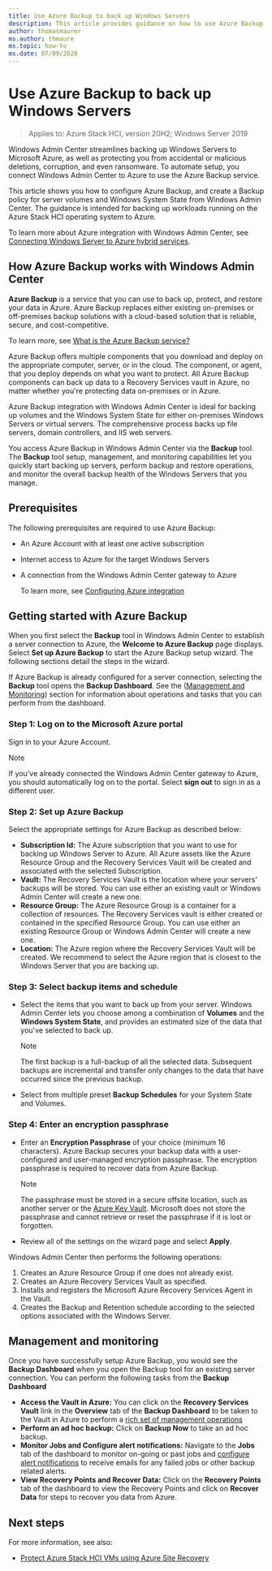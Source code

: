 ```yaml
---
title: Use Azure Backup to back up Windows Servers
description: This article provides guidance on how to use Azure Backup through Windows Admin Center to back up Windows Servers.
author: thomasmaurer
ms.author: thmaure
ms.topic: how-to
ms.date: 07/09/2020
---
```


# Use Azure Backup to back up Windows Servers

>Applies to: Azure Stack HCI, version 20H2; Windows Server 2019

Windows Admin Center streamlines backing up Windows Servers to Microsoft Azure, as well as protecting you from accidental or malicious deletions, corruption, and even ransomware. To automate setup, you connect Windows Admin Center to Azure to use the Azure Backup service.

This article shows you how to configure Azure Backup, and create a Backup policy for server volumes and Windows System State from Windows Admin Center. The guidance is intended for backing up workloads running on the Azure Stack HCI operating system to Azure.

To learn more about Azure integration with Windows Admin Center, see [Connecting Windows Server to Azure hybrid services](/windows-server/manage/windows-admin-center/azure/).

## How Azure Backup works with Windows Admin Center
**Azure Backup** is a service that you can use to back up, protect, and restore your data in Azure. Azure Backup replaces either existing on-premises or off-premises backup solutions with a cloud-based solution that is reliable, secure, and cost-competitive.

To learn more, see [What is the Azure Backup service?](https://docs.microsoft.com/azure/backup/backup-overview)

Azure Backup offers multiple components that you download and deploy on the appropriate computer, server, or in the cloud. The component, or agent, that you deploy depends on what you want to protect. All Azure Backup components can back up data to a Recovery Services vault in Azure, no matter whether you're protecting data on-premises or in Azure.

Azure Backup integration with Windows Admin Center is ideal for backing up volumes and the Windows System State for either on-premises Windows Servers or virtual servers. The comprehensive process backs up file servers, domain controllers, and IIS web servers.

You access Azure Backup in Windows Admin Center via the **Backup** tool. The **Backup** tool setup, management, and monitoring capabilities let you quickly start backing up servers, perform backup and restore operations, and monitor the overall backup health of the Windows Servers that you manage.

## Prerequisites
The following prerequisites are required to use Azure Backup:
- An Azure Account with at least one active subscription
- Internet access to Azure for the target Windows Servers
- A connection from the Windows Admin Center gateway to Azure

    To learn more, see [Configuring Azure integration](/windows-server/manage/windows-admin-center/azure/azure-integration)

## Getting started with Azure Backup
When you first select the **Backup** tool in Windows Admin Center to establish a server connection to Azure, the **Welcome to Azure Backup** page displays. Select **Set up Azure Backup** to start the Azure Backup setup wizard. The following sections detail the steps in the wizard.

If Azure Backup is already configured for a server connection, selecting the **Backup** tool opens the **Backup Dashboard**. See the ([Management and Monitoring](#management-and-monitoring)) section for information about operations and tasks that you can perform from the dashboard.

### Step 1: Log on to the Microsoft Azure portal
Sign in to your Azure Account.

> [!NOTE]
> If you've already connected the Windows Admin Center gateway to Azure, you should automatically log on to the portal. Select **sign out** to sign in as a different user.

### Step 2: Set up Azure Backup
Select the appropriate settings for Azure Backup as described below:

- **Subscription Id:** The Azure subscription that you want to use for backing up Windows Server to Azure. All Azure assets like the Azure Resource Group and the Recovery Services Vault will be created and associated with the selected Subscription.
- **Vault:** The Recovery Services Vault is the location where your servers' backups will be stored. You can use either an existing vault or Windows Admin Center will create a new one.  
- **Resource Group:** The Azure Resource Group is a container for a collection of resources. The Recovery Services vault is either created or contained in the specified Resource Group. You can use either an existing Resource Group or Windows Admin Center will create a new one.
- **Location:** The Azure region where the Recovery Services Vault will be created. We recommend to select the Azure region that is closest to the Windows Server that you are backing up.

### Step 3: Select backup items and schedule
- Select the items that you want to back up from your server. Windows Admin Center lets you choose among a combination of **Volumes** and the **Windows System State**, and provides an estimated size of the data that you've selected to back up.

    > [!NOTE]
    > The first backup is a full-backup of all the selected data. Subsequent backups are incremental and transfer only changes to the data that have occurred since the previous backup.

- Select from multiple preset **Backup Schedules** for your System State and Volumes.

### Step 4: Enter an encryption passphrase
- Enter an **Encryption Passphrase** of your choice (minimum 16 characters).  Azure Backup secures your backup data with a user-configured and user-managed encryption passphrase. The encryption passphrase is required to recover data from Azure Backup.

    > [!NOTE]
    > The passphrase must be stored in a secure offsite location, such as another server or the [Azure Key Vault](https://docs.microsoft.com/azure/key-vault/quick-create-portal). Microsoft does not store the passphrase and cannot retrieve or reset the passphrase if it is lost or forgotten.

- Review all of the settings on the wizard page and select **Apply**.

Windows Admin Center then performs the following operations:
1. Creates an Azure Resource Group if one does not already exist.
1. Creates an Azure Recovery Services Vault as specified.
1. Installs and registers the Microsoft Azure Recovery Services Agent in the Vault.
1. Creates the Backup and Retention schedule according to the selected options associated with the Windows Server.

## Management and monitoring
Once you have successfully setup Azure Backup, you would see the **Backup Dashboard** when you open the Backup tool for an existing server connection. You can perform the following tasks from the **Backup Dashboard**

- **Access the Vault in Azure:** You can click on the **Recovery Services Vault** link in the **Overview** tab of the **Backup Dashboard** to be taken to the Vault in Azure to perform a [rich set of management operations](https://docs.microsoft.com/azure/backup/backup-azure-manage-windows-server)
- **Perform an ad hoc backup:** Click on **Backup Now** to take an ad hoc backup. 
- **Monitor Jobs and Configure alert notifications:** Navigate to the **Jobs** tab of the dashboard to monitor on-going or past jobs and [configure alert notifications](https://docs.microsoft.com/azure/backup/backup-azure-manage-windows-server#configuring-notifications-for-alerts) to receive emails for any failed jobs or other backup related alerts.
- **View Recovery Points and Recover Data:** Click on the **Recovery Points** tab of the dashboard to view the Recovery Points and click on **Recover Data** for steps to recover you data from Azure.

## Next steps
For more information, see also:
- [Protect Azure Stack HCI VMs using Azure Site Recovery](https://docs.microsoft.com/azure-stack/hci/manage/azure-site-recovery)


<!---Example figure format--->
<!---:::image type="content" source="media/attach-gpu-to-linux-vm/vlc-player.png" alt-text="VLC Player Screenshot":::--->
